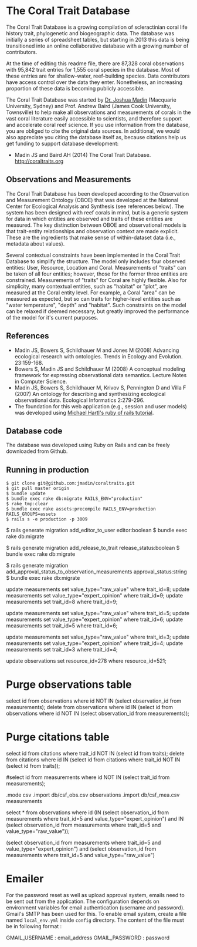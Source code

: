 The Coral Trait Database
========================

The Coral Trait Database is a growing compilation of scleractinian coral life history trait, phylogenetic and biogeographic data. The database was initially a series of spreadsheet tables, but starting in 2013 this data is being transitioned into an online collaborative database with a growing number of contributors.

At the time of editing this readme file, there are 87,328 coral observations with 95,842 trait entries for 1,555 coral species in the database. Most of these entries are for shallow-water, reef-building species. Data contributors have access control over the data they enter. Nonetheless, an increasing proportion of these data is becoming publicly accessible.

The Coral Trait Database was started by [Dr. Joshua Madin](http://acropora.bio.mq.edu.au) (Macquarie University, Sydney) and Prof. Andrew Baird (James Cook University, Townsville) to help make all observations and measurements of corals in the vast coral literature easily accessible to scientists, and therefore support and accelerate coral reef science. If you use information from the database, you are obliged to cite the original data sources. In additional, we would also appreciate you citing the database itself as, because citations help us get funding to support database development:

* Madin JS and Baird AH (2014) The Coral Trait Database. http://coraltraits.org

## Observations and Measurements

The Coral Trait Database has been developed according to the Observation and Measurement Ontology (OBOE) that was developed at the National Center for Ecological Analysis and Synthesis (see references below). The system has been designed with reef corals in mind, but is a generic system for data in which entities are observed and traits of these entities are measured. The key distinction between OBOE and observational models is that trait-entity relationships and observation context are made explicit. These are the ingredients that make sense of within-dataset data (i.e., metadata about values).

Several contextual constraints have been implemented in the Coral Trait Database to simplify the structure. The model only includes four observed entities: User, Resource, Location and Coral. Measurements of "traits" can be taken of all four entities; however, those for the former three entities are constrained. Measurements of "traits" for Coral are highly flexible. Also for simplicity, many contextual entities, such as "habitat" or "plot", are measured at the Coral entity level. For example, a Coral "area" can be measured as expected, but so can traits for higher-level entities such as "water temperature", "depth" and "habitat". Such constraints on the model can be relaxed if deemed necessary, but greatly improved the performance of the model for it's current purposes.

## References

* Madin JS, Bowers S, Schildhauer M and Jones M (2008) Advancing ecological research with ontologies. Trends in Ecology and Evolution. 23:159-168.
* Bowers S, Madin JS and Schildhauer M (2008) A conceptual modeling framework for expressing observational data semantics. Lecture Notes in Computer Science.
* Madin JS, Bowers S, Schildhauer M, Krivov S, Pennington D and Villa F (2007) An ontology for describing and synthesizing ecological observational data. Ecological Informatics 2:279-296.
* The foundation for this web application (e.g., session and user models) was developed using [Michael Hartl's ruby of rails tutorial](http://railstutorial.org/).

## Database code

The database was developed using Ruby on Rails and can be freely downloaded from Github.

## Running in production

	$ git clone git@github.com:jmadin/coraltraits.git
	$ git pull master origin
	$ bundle update
	$ bundle exec rake db:migrate RAILS_ENV="production"
	$ rake tmp:clear
	$ bundle exec rake assets:precompile RAILS_ENV=production RAILS_GROUPS=assets
	$ rails s -e production -p 3009


  $ rails generate migration add_editor_to_user editor:boolean
  $ bundle exec rake db:migrate

  $ rails generate migration add_release_to_trait release_status:boolean
  $ bundle exec rake db:migrate

  $ rails generate migration add_approval_status_to_observation_measurements approval_status:string
  $ bundle exec rake db:migrate


update measurements set value_type="raw_value" where trait_id=8;
update measurements set value_type="expert_opinion" where trait_id=9;
update measurements set trait_id=8 where trait_id=9;

update measurements set value_type="raw_value" where trait_id=5;
update measurements set value_type="expert_opinion" where trait_id=6;
update measurements set trait_id=5 where trait_id=6;

update measurements set value_type="raw_value" where trait_id=3;
update measurements set value_type="expert_opinion" where trait_id=4;
update measurements set trait_id=3 where trait_id=4;

update observations set resource_id=278 where resource_id=521;


# Purge observations table
select id from observations where id NOT IN (select observation_id from measurements);
delete from observations where id IN (select id from observations where id NOT IN (select observation_id from measurements));

# Purge citations table
select id from citations where trait_id NOT IN (select id from traits);
delete from citations where id IN (select id from citations where trait_id NOT IN (select id from traits));

#select id from measurements where id NOT IN (select trait_id from measurements);

.mode csv
.import db/csf_obs.csv observations
.import db/csf_mea.csv measurements

select * from observations where id (IN (select observation_id from measurements where trait_id=5 and value_type="expert_opinion") and IN (select observation_id from measurements where trait_id=5 and value_type="raw_value"));

(select observation_id from measurements where trait_id=5 and value_type="expert_opinion") and (select observation_id from measurements where trait_id=5 and value_type="raw_value")

Emailer
=========
For the password reset as well as upload approval system, emails need to be sent out from the application. The configuration depends on environment variables for email authentication (username and password). Gmail's SMTP has been used for this. To enable email system, create a file named ``local_env.yml`` inside ``config`` directory. The content of the file must be in following format :

GMAIL_USERNAME : email_address
GMAIL_PASSWORD : password


